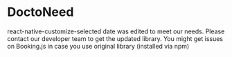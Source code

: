 # DoctoNeed

react-native-customize-selected date was edited to meet our needs. Please contact our developer team to get the updated library. You might get issues on Booking.js in case you use original
library (installed via npm)
